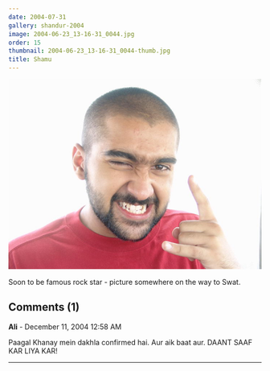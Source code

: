 ```yaml
---
date: 2004-07-31
gallery: shandur-2004
image: 2004-06-23_13-16-31_0044.jpg
order: 15
thumbnail: 2004-06-23_13-16-31_0044-thumb.jpg
title: Shamu
---
```


![Shamu](./2004-06-23_13-16-31_0044.jpg)

Soon to be famous rock star - picture somewhere on the way to Swat.

<div id="comments">

## Comments (1)

**Ali** - December 11, 2004 12:58 AM

Paagal Khanay mein dakhla confirmed hai. Aur aik baat aur.
DAANT SAAF KAR LIYA KAR!

---

</div>